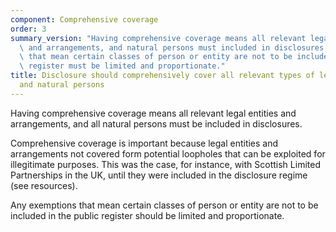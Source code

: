 ```yaml
---
component: Comprehensive coverage
order: 3
summary_version: "Having comprehensive coverage means all relevant legal entities\
  \ and arrangements, and natural persons must included in disclosures. \n\nAny exemptions\
  \ that mean certain classes of person or entity are not to be included in the public\
  \ register must be limited and proportionate."
title: Disclosure should comprehensively cover all relevant types of legal entities
  and natural persons
---
```


Having comprehensive coverage means all relevant legal entities and arrangements, and all natural persons must be included in disclosures.

Comprehensive coverage is important because legal entities and arrangements not covered form potential loopholes that can be exploited for illegitimate purposes. This was the case, for instance, with Scottish Limited Partnerships in the UK, until they were included in the disclosure regime (see resources). 

Any exemptions that mean certain classes of person or entity are not to be included in the public register should be limited and proportionate.